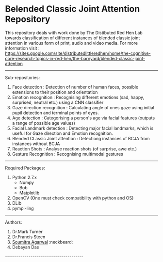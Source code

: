 Belended Classic Joint Attention Repository
============================================

This repository deals with work done by The Distibuted Red Hen Lab towards classification of different instances of blended classic joint attention in various form of print, audio and video media. For more information visit : https://sites.google.com/site/distributedlittleredhen/home/the-cognitive-core-research-topics-in-red-hen/the-barnyard/blended-classic-joint-attention

---------------------------------------------

Sub-repositories:

<ol>
<li> Face detection : Detection of number of human faces, possible extensions to their position and orientation</li>
<li> Emotion recognition : Recognising different emotions (sad, happy, surprised, neutral etc.) using a CNN classifier</li>
<li> Gaze direction recognition : Calculating angle of ones gaze using initial pupil detection and terminal points of eyes.</li>
<li> Age detection : Categorising a person's age via facial features (outputs a range of possible age values)</li>
<li> Facial Landmark detection : Detecting major facial landmarks, which is useful for Gaze direction and Emotion recognition.</li> 
<li> Blended CLassic Joint attention : Detectiong instances of BCJA from instances without BCJA </li>
<li> Reaction Shots : Analyse reaction shots (of surprise, awe etc.) </li>
<li> Gesture Recognition : Recognising multimodal gestures </li>
</ol>

----------------------------------------

Required Packages:

<ol>
	<li> Python 2.7.x
	<ul>
		<li> Numpy </li>
		<li> Bob </li>
		<li> Matplotlib </li>
	</ul>
	</li>
<li> OpenCV (One must check compatibility with python and OS) </li>
<li> DLib </li>
<li> pympi-ling </li>
</ol>

-----------------------------------------

Authors:

<ol>
 	<li> Dr.Mark Turner </li>
 	<li> Dr.Francis Steen </li>
	<li> <a href = "https://github.com/SoumitraAgarwal" target="_blank">Soumitra Agarwal</a> :neckbeard: </li>
	<li> Debayan Das </li>
</ol>
----------------------------------------
